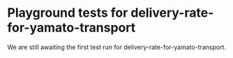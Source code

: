 # Playground tests for delivery-rate-for-yamato-transport
We are still awaiting the first test run for delivery-rate-for-yamato-transport.
